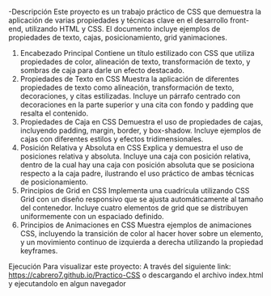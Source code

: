 -Descripción
Este proyecto es un trabajo práctico de CSS que demuestra la aplicación de varias propiedades y técnicas clave en el desarrollo 
front-end, utilizando HTML y CSS. 
El documento incluye ejemplos de propiedades de texto, cajas, posicionamiento, grid yanimaciones.
1. Encabezado Principal
Contiene un título estilizado con CSS que utiliza propiedades de color, alineación de texto, transformación de texto, y sombras
de caja para darle un efecto destacado.
3. Propiedades de Texto en CSS
Muestra la aplicación de diferentes propiedades de texto como alineación, transformación de texto, decoraciones, y citas estilizadas.
Incluye un párrafo centrado con decoraciones en la parte superior y una cita con fondo y padding que resalta el contenido.
5. Propiedades de Caja en CSS
Demuestra el uso de propiedades de cajas, incluyendo padding, margin, border, y box-shadow. Incluye ejemplos de cajas con diferentes
estilos y efectos tridimensionales.
7. Posición Relativa y Absoluta en CSS
Explica y demuestra el uso de posiciones relativa y absoluta. Incluye una caja con posición relativa, dentro de la cual hay una caja
con posición absoluta que se posiciona respecto a la caja padre, ilustrando el uso práctico de ambas técnicas de posicionamiento.
9. Principios de Grid en CSS
Implementa una cuadrícula utilizando CSS Grid con un diseño responsivo que se ajusta automáticamente al tamaño del contenedor. Incluye
cuatro elementos de grid que se distribuyen uniformemente con un espaciado definido.
11. Principios de Animaciones en CSS
Muestra ejemplos de animaciones CSS, incluyendo la transición de color al hacer hover sobre un elemento, y un movimiento continuo de
izquierda a derecha utilizando la propiedad keyframes.

Ejecución
Para visualizar este proyecto:
A través del siguiente link: https://cabrero7.github.io/Practico-CSS o descargando el archivo index.html y ejecutandolo en algun navegador
